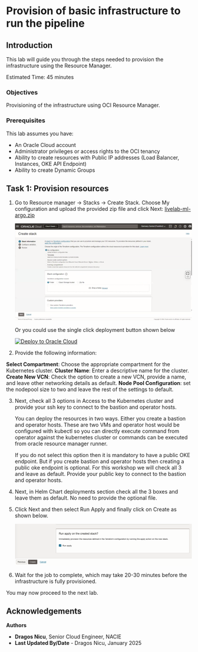 # Provision of basic infrastructure to run the pipeline

## Introduction

This lab will guide you through the steps needed to provision the infrastructure using the Resource Manager.

Estimated Time: 45 minutes

### **Objectives**

Provisioning of the infrastructure using OCI Resource Manager.

### **Prerequisites**

This lab assumes you have:

* An Oracle Cloud account
* Administrator privileges or access rights to the OCI tenancy
* Ability to create resources with Public IP addresses (Load Balancer, Instances, OKE API Endpoint)
* Ability to create Dynamic Groups


## Task 1: Provision resources

1. Go to Resource manager -> Stacks -> Create Stack. Choose My configuration and upload the provided zip file and click Next: [livelab-ml-argo.zip](https://objectstorage.eu-frankfurt-1.oraclecloud.com/p/H8n5BNFfGOUfOh32BLXbS9At_ZvCVM4dS43HizvgTbU9u5Dy151FIz7r9R7Jmepu/n/ocisateam/b/LiveLabs/o/livelab-ml-argo.zip)

    ![Resource Manager](images/resource_manager.png)

    Or you could use the single click deployment button shown below

    [![Deploy to Oracle Cloud](https://oci-resourcemanager-plugin.plugins.oci.oraclecloud.com/latest/deploy-to-oracle-cloud.svg)](https://cloud.oracle.com/resourcemanager/stacks/create?zipUrl=https://objectstorage.eu-frankfurt-1.oraclecloud.com/p/H8n5BNFfGOUfOh32BLXbS9At_ZvCVM4dS43HizvgTbU9u5Dy151FIz7r9R7Jmepu/n/ocisateam/b/LiveLabs/o/livelab-ml-argo.zip)

2. Provide the following information: 

**Select Compartment**: Choose the appropriate compartment for the Kubernetes cluster.
**Cluster Name**: Enter a descriptive name for the cluster.
**Create New VCN**: Check the option to create a new VCN, provide a name, and leave other networking details as default.
**Node Pool Configuration**: set the nodepool size to two and leave the rest of the settings to default.

3. Next, check all 3 options in Access to the Kubernetes cluster and provide your ssh key to connect to the bastion and operator hosts.

    You can deploy the resources in two ways. Either you create a bastion and operator hosts. These are two VMs and operator host would be configured with kubectl so you can directly execute command from operator against the kubernetes cluster or commands can be executed from oracle resource manager runner.

    If you do not select this option then it is mandatory to have a public OKE endpoint. But if you create bastion and operator hosts then creating a public oke endpoint is optional. For this workshop we will check all 3 and leave as default. Provide your public key to connect to the bastion and operator hosts.

4. Next, in Helm Chart deployments section check all the 3 boxes and leave them as default. No need to provide the optional file.

5. Click Next and then select Run Apply and finally click on Create as shown below.

    ![Apply Stack](images/run_apply.png)

6. Wait for the job to complete, which may take 20-30 minutes before the infrastructure is fully provisioned.

You may now proceed to the next lab.

## Acknowledgements

**Authors**

* **Dragos Nicu**, Senior Cloud Engineer, NACIE
* **Last Updated By/Date** - Dragos Nicu, January 2025
